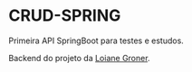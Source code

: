 # CRUD-SPRING

Primeira API SpringBoot para testes e estudos.

Backend do projeto da [Loiane Groner](https://www.youtube.com/c/loianegroner).

